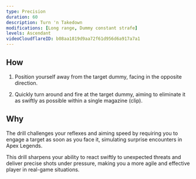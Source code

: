 ```yaml
---
type: Precision
duration: 60
description: Turn 'n Takedown
modifications: [Long range, Dummy constant strafe]
levels: Ascendant
videoCloudflareID: b08aa1819d9aa72f61d956d6a917a7a1
---
```


## How

1. Position yourself away from the target dummy, facing in the opposite direction.

2. Quickly turn around and fire at the target dummy, aiming to eliminate it as swiftly as possible within a single magazine (clip).

## Why

The drill challenges your reflexes and aiming speed by requiring you to engage a target as soon as you face it, simulating surprise encounters in Apex Legends.

This drill sharpens your ability to react swiftly to unexpected threats and deliver precise shots under pressure, making you a more agile and effective player in real-game situations.
